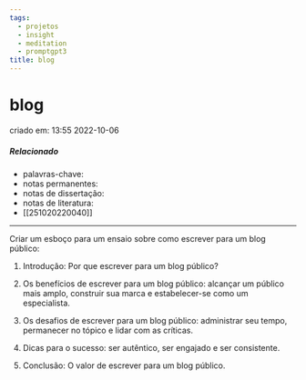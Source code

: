 ```yaml
---
tags:
  - projetos
  - insight
  - meditation
  - promptgpt3
title: blog
---
```


# blog

criado em: 13:55 2022-10-06

##### Relacionado

- palavras-chave: 
- notas permanentes: 
- notas de dissertação:
- notas de literatura: 
- [[251020220040]]

---

Criar um esboço para um ensaio sobre como escrever para um blog público:

1. Introdução: Por que escrever para um blog público?

2. Os benefícios de escrever para um blog público: alcançar um público mais amplo, construir sua marca e estabelecer-se como um especialista.

3. Os desafios de escrever para um blog público: administrar seu tempo, permanecer no tópico e lidar com as críticas.

4. Dicas para o sucesso: ser autêntico, ser engajado e ser consistente.

5. Conclusão: O valor de escrever para um blog público.
